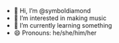 - 👋 Hi, I’m @symboldiamond
- 👀 I’m interested in making music 
- 🌱 I’m currently learning something
- 😄 Pronouns: he/she/him/her

<!---
symboldiamond/symboldiamond is a ✨ special ✨ repository because its `README.md` (this file) appears on your GitHub profile.
You can click the Preview link to take a look at your changes.
--->
